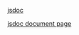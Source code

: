 [jsdoc](https://www.npmjs.com/package/jsdoc)

[jsdoc document page](https://jsdoc.app/about-getting-started.html)

